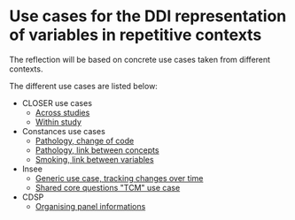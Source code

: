# Use cases for the DDI representation of variables in repetitive contexts

The reflection will be based on concrete use cases taken from different contexts.

The different use cases are listed below:

- CLOSER use cases
	- [Across studies](closer-across-studies.md)
	- [Within study](closer-within-study.md)
- Constances use cases
	- [Pathology, change of code](constances-pathology.md)
	- [Pathology, link between concepts](constances-pathology-2.md)
	- [Smoking, link between variables](constances-use-case-tobacco-sapris-1.md)
- Insee
	- [Generic use case, tracking changes over time](insee.md)
	- [Shared core questions "TCM" use case](insee-tcm.md)
- CDSP
	- [Organising panel informations](cdsp-1.md)